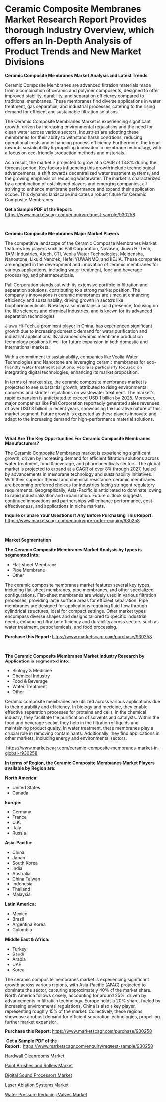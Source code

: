 <p><h1>Ceramic Composite Membranes Market Research Report Provides thorough Industry Overview, which offers an In-Depth Analysis of Product Trends and New Market Divisions</h1></p><p><strong>Ceramic Composite Membranes Market Analysis and Latest Trends</strong></p>
<p><p>Ceramic Composite Membranes are advanced filtration materials made from a combination of ceramic and polymer components, designed to offer improved stability, durability, and separation efficiency compared to traditional membranes. These membranes find diverse applications in water treatment, gas separation, and industrial processes, catering to the rising demand for efficient and sustainable filtration solutions.</p><p>The Ceramic Composite Membranes Market is experiencing significant growth, driven by increasing environmental regulations and the need for clean water across various sectors. Industries are adopting these membranes for their ability to withstand harsh conditions, reducing operational costs and enhancing process efficiency. Furthermore, the trend towards sustainability is propelling innovation in membrane technology, with a focus on eco-friendly production methods and materials.</p><p>As a result, the market is projected to grow at a CAGR of 13.8% during the forecast period. Key factors influencing this growth include technological advancements, a shift towards decentralized water treatment systems, and the growing emphasis on reducing wastewater. The market is characterized by a combination of established players and emerging companies, all striving to enhance membrane performance and expand their application scope. This dynamic landscape indicates a robust future for Ceramic Composite Membranes.</p></p>
<p><strong>Get a Sample PDF of the Report:&nbsp;</strong> <a href="https://www.marketscagr.com/enquiry/request-sample/930258?utm_campaign=1576&utm_medium=2&utm_source=Github&utm_content=ia&utm_term=18102024&utm_id=ceramic-composite-membranes">https://www.marketscagr.com/enquiry/request-sample/930258</a></p>
<p>&nbsp;</p>
<p><strong>Ceramic Composite Membranes Major Market Players</strong></p>
<p><p>The competitive landscape of the Ceramic Composite Membranes Market features key players such as Pall Corporation, Novasep, Jiuwu Hi-Tech, TAMI Industries, Atech, CTI, Veolia Water Technologies, Meidensha, Nanostone, Likuid Nanotek, Hefei YUWANMO, and KEJIA. These companies are engaged in the development and innovation of ceramic membranes for various applications, including water treatment, food and beverage processing, and pharmaceuticals.</p><p>Pall Corporation stands out with its extensive portfolio in filtration and separation solutions, contributing to a strong market position. The company's innovations in ceramic membranes are aimed at enhancing efficiency and sustainability, driving growth in sectors like biopharmaceuticals. Novasep also maintains a solid presence, focusing on the life sciences and chemical industries, and is known for its advanced separation technologies.</p><p>Jiuwu Hi-Tech, a prominent player in China, has experienced significant growth due to increasing domestic demand for water purification and industrial applications. Its advanced ceramic membrane production technology positions it well for future expansion in both domestic and international markets.</p><p>With a commitment to sustainability, companies like Veolia Water Technologies and Nanostone are leveraging ceramic membranes for eco-friendly water treatment solutions. Veolia is particularly focused on integrating digital technologies, enhancing its market proposition.</p><p>In terms of market size, the ceramic composite membranes market is projected to see substantial growth, attributed to rising environmental concerns and stricter regulations on wastewater treatment. The market's rapid expansion is anticipated to exceed USD 1 billion by 2025. Moreover, major companies like Pall Corporation reportedly generated sales revenues of over USD 3 billion in recent years, showcasing the lucrative nature of this market segment. Future growth is expected as these players innovate and adapt to the increasing demand for high-performance material solutions.</p></p>
<p>&nbsp;</p>
<p><strong>What Are The Key Opportunities For Ceramic Composite Membranes Manufacturers?</strong></p>
<p><p>The Ceramic Composite Membranes market is experiencing significant growth, driven by increasing demand for efficient filtration solutions across water treatment, food & beverage, and pharmaceuticals sectors. The global market is projected to expand at a CAGR of over 8% through 2027, fueled by advancements in membrane technology and sustainability initiatives. With their superior thermal and chemical resistance, ceramic membranes are becoming preferred choices for industries facing stringent regulatory requirements. Geographically, Asia-Pacific is anticipated to dominate, owing to rapid industrialization and urbanization. Future outlook suggests continued innovations and partnerships will enhance performance, cost-effectiveness, and applications in niche markets.</p></p>
<p><strong>Inquire or Share Your Questions If Any Before Purchasing This Report:</strong> <a href="https://www.marketscagr.com/enquiry/pre-order-enquiry/930258?utm_campaign=1576&utm_medium=2&utm_source=Github&utm_content=ia&utm_term=18102024&utm_id=ceramic-composite-membranes">https://www.marketscagr.com/enquiry/pre-order-enquiry/930258</a></p>
<p>&nbsp;</p>
<p><strong>Market Segmentation</strong></p>
<p><strong>The Ceramic Composite Membranes Market Analysis by types is segmented into:</strong></p>
<p><ul><li>Flat-sheet Membrane</li><li>Pipe Membrane</li><li>Other</li></ul></p>
<p><p>The ceramic composite membranes market features several key types, including flat-sheet membranes, pipe membranes, and other specialized configurations. Flat-sheet membranes are widely used in various filtration processes, providing large surface areas for efficient separation. Pipe membranes are designed for applications requiring fluid flow through cylindrical structures, ideal for compact settings. Other market types encompass diverse shapes and designs tailored to specific industrial needs, enhancing filtration efficiency and durability across sectors such as water treatment, petrochemicals, and food processing.</p></p>
<p><strong>Purchase this Report:&nbsp;</strong><a href="https://www.marketscagr.com/purchase/930258?utm_campaign=1576&utm_medium=2&utm_source=Github&utm_content=ia&utm_term=18102024&utm_id=ceramic-composite-membranes">https://www.marketscagr.com/purchase/930258</a></p>
<p>&nbsp;</p>
<p><strong>The Ceramic Composite Membranes Market Industry Research by Application is segmented into:</strong></p>
<p><ul><li>Biology & Medicine</li><li>Chemical Industry</li><li>Food & Beverage</li><li>Water Treatment</li><li>Other</li></ul></p>
<p><p>Ceramic composite membranes are utilized across various applications due to their durability and efficiency. In biology and medicine, they enable effective separation processes for proteins and cells. In the chemical industry, they facilitate the purification of solvents and catalysts. Within the food and beverage sector, they help in the filtration of liquids and maintaining product quality. In water treatment, these membranes play a crucial role in removing contaminants. Additionally, they find applications in other markets, including energy and environmental sectors.</p></p>
<p><a href="https://www.marketscagr.com/ceramic-composite-membranes-market-in-global-r930258?utm_campaign=1576&utm_medium=2&utm_source=Github&utm_content=ia&utm_term=18102024&utm_id=ceramic-composite-membranes">&nbsp;https://www.marketscagr.com/ceramic-composite-membranes-market-in-global-r930258</a></p>
<p><strong>In terms of Region, the Ceramic Composite Membranes Market Players available by Region are:</strong></p>
<p>
    <p> <strong> North America: </strong>
        <ul>
            <li>United States</li>
            <li>Canada</li>
        </ul>
        </p> 
    <p> <strong> Europe: </strong>
        <ul>
            <li>Germany</li>
            <li>France</li>
            <li>U.K.</li>
            <li>Italy</li>
            <li>Russia</li>
        </ul>
        </p> 
    <p> <strong> Asia-Pacific: </strong>
        <ul>
            <li>China</li>
            <li>Japan</li>
            <li>South Korea</li>
            <li>India</li>
            <li>Australia</li>
            <li>China Taiwan</li>
            <li>Indonesia</li>
            <li>Thailand</li>
            <li>Malaysia</li>
        </ul>
        </p> 
    <p> <strong> Latin America: </strong>
        <ul>
            <li>Mexico</li>
            <li>Brazil</li>
            <li>Argentina Korea</li>
            <li>Colombia</li>
        </ul>
        </p> 
    <p> <strong> Middle East & Africa: </strong>
        <ul>
            <li>Turkey</li>
            <li>Saudi</li>
            <li>Arabia</li>
            <li>UAE</li>
            <li>Korea</li>
        </ul>
    </p>
    </p>
<p><p>The ceramic composite membranes market is experiencing significant growth across various regions, with Asia-Pacific (APAC) projected to dominate the sector, capturing approximately 40% of the market share. North America follows closely, accounting for around 25%, driven by advancements in filtration technology. Europe holds a 20% share, fueled by increasing environmental regulations. China is also a key player, representing roughly 15% of the market. Collectively, these regions showcase a robust demand for efficient separation technologies, propelling further market expansion.</p></p>
<p><strong>Purchase this Report: </strong><a href="https://www.marketscagr.com/purchase/930258?utm_campaign=1576&utm_medium=2&utm_source=Github&utm_content=ia&utm_term=18102024&utm_id=ceramic-composite-membranes">https://www.marketscagr.com/purchase/930258</a></p>
<p>&nbsp;<strong>Get a Sample PDF of the Report:&nbsp;&nbsp;</strong><a href="https://www.marketscagr.com/enquiry/request-sample/930258?utm_campaign=1576&utm_medium=2&utm_source=Github&utm_content=ia&utm_term=18102024&utm_id=ceramic-composite-membranes">https://www.marketscagr.com/enquiry/request-sample/930258</a></p>
<p><strong></strong></p>
<p><p><a href="https://issuu.com/reportprime-2/docs/hardwall-cleanrooms-market-size-203_cebbfe5937f36d?utm_campaign=1576&utm_medium=2&utm_source=Github&utm_content=ia&utm_term=18102024&utm_id=ceramic-composite-membranes">Hardwall Cleanrooms Market</a></p><p><a href="https://issuu.com/reportprime-2/docs/paint-brushes-and-rollers-market-si_5a0f696b57bbbd?utm_campaign=1576&utm_medium=2&utm_source=Github&utm_content=ia&utm_term=18102024&utm_id=ceramic-composite-membranes">Paint Brushes and Rollers Market</a></p><p><a href="https://www.linkedin.com/pulse/global-digital-sound-processors-market-sector2024-2031-metrics-gdmzf?utm_campaign=1576&utm_medium=2&utm_source=Github&utm_content=ia&utm_term=18102024&utm_id=ceramic-composite-membranes">Digital Sound Processors Market</a></p><p><a href="https://www.linkedin.com/pulse/laser-ablation-systems-market-size-segmentation-trends-growth-rlrqf?utm_campaign=1576&utm_medium=2&utm_source=Github&utm_content=ia&utm_term=18102024&utm_id=ceramic-composite-membranes">Laser Ablation Systems Market</a></p><p><a href="https://www.linkedin.com/pulse/future-trends-global-water-pressure-reducing-valves-market-flqtf?utm_campaign=1576&utm_medium=2&utm_source=Github&utm_content=ia&utm_term=18102024&utm_id=ceramic-composite-membranes">Water Pressure Reducing Valves Market</a></p></p>